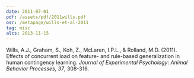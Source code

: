 ```yaml
---
date: 2011-07-01
pdf: /assets/pdf/2011wills.pdf
osr: /metapage/wills-et-al-2011
tag: misc
alcs: 2013-11-15
---
```


Wills, A.J., Graham, S., Koh, Z., McLaren, I.P.L., & Rolland, M.D. (2011). Effects of concurrent load on feature- and rule-based generalization in human contingency learning. _Journal of Experimental Psychology: Animal Behavior Processes, 37_, 308-316. 

